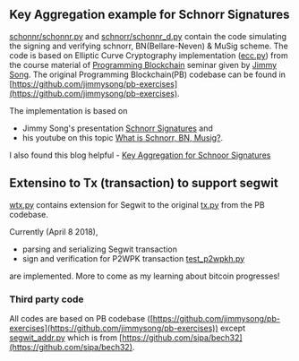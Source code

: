 ## Key Aggregation example for Schnorr Signatures

[schonnr/schonnr.py](schnorr/schnorr.py) and [schnorr/schonnr_d.py](schnorr_d/schnorr_d.py) contain the code simulating the signing and verifying schnorr, BN(Bellare-Neven) & MuSig scheme. The code is based on Elliptic Curve Cryptography implementation ([ecc.py](ecc.py)) from the course material of [Programming Blockchain](http://programmingblockchain.com) seminar given by [Jimmy Song](https://twitter.com/jimmysong). The original Programming Blockchain(PB) codebase can be found in [https://github.com/jimmysong/pb-exercises](https://github.com/jimmysong/pb-exercises).

The implementation is based on 
- Jimmy Song's presentation [Schnorr Signatures](https://prezi.com/amezx3cubxy0/schnorr-signatures/) and 
- his youtube on this topic [What is Schnorr, BN, Musig?](https://www.youtube.com/watch?v=thfCtc4jJZo).

I also found this blog helpful - [Key Aggregation for Schnoor Signatures](https://blockstream.com/2018/01/23/musig-key-aggregation-schnorr-signatures.html)


## Extensino to Tx (transaction) to support segwit
[wtx.py](wtx.py) contains extension for Segwit to the original [tx.py](tx.py) from the PB codebase.

Currently (April 8 2018), 
- parsing and serializing Segwit transaction
- sign and verification for P2WPK transaction [test_p2wpkh.py](test_p2wpkh.py)

are implemented. More to come as my learning about bitcoin progresses!

### Third party code
All codes are based on PB codebase ([https://github.com/jimmysong/pb-exercises](https://github.com/jimmysong/pb-exercises)) except
[segwit_addr.py](segwit_addr.py) which is from [https://github.com/sipa/bech32](https://github.com/sipa/bech32).
